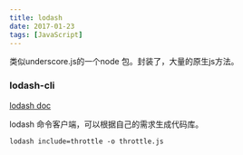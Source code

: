 ```yaml
---
title: lodash
date: 2017-01-23
tags: [JavaScript]
---
```


类似underscore.js的一个node 包。封装了，大量的原生js方法。

### lodash-cli

[lodash doc](https://lodash.com/custom-builds)

lodash 命令客户端，可以根据自己的需求生成代码库。

```
lodash include=throttle -o throttle.js
```
